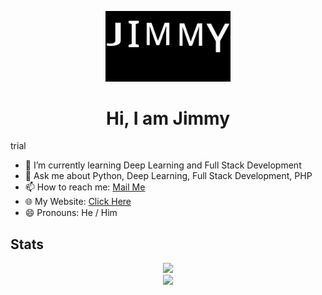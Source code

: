 <p id="myname" align="center">
    <img src="files/name.gif" width="200">
</p>
<h1 align="center">
    Hi, I am Jimmy
</h1>

trial

<ul>
    <li>🌱 I’m currently learning Deep Learning and Full Stack Development</li>
    <li>💬 Ask me about Python, Deep Learning, Full Stack Development, PHP</li>
    <li>📫 How to reach me:
        <a href="mailto:jimmyahalpara123@gmail.com">Mail Me</a>
    </li>
    <li>🌐 My Website:
        <a href="https://jimmyahalpara.github.io/" target="_blank">Click Here</a>
    </li>
    <li>
        😄 Pronouns: He / Him
    </li>



</ul>
<h2>
    Stats
</h2>
<p align="center">
    <img src="https://github-readme-stats.vercel.app/api?username=jimmyahalpara&show_icons=true&bg_color=0,360033,000000&text_color=ffffff&icon_color=ffff00&title_color=00bfff">
    <br>
    <img src="https://github-readme-stats.vercel.app/api/top-langs/?username=anuraghazra&langs_count=20&layout=compact&bg_color=90,360033,360033,000000&text_color=ffffff&icon_color=ffff00&title_color=00bfff">
</p>